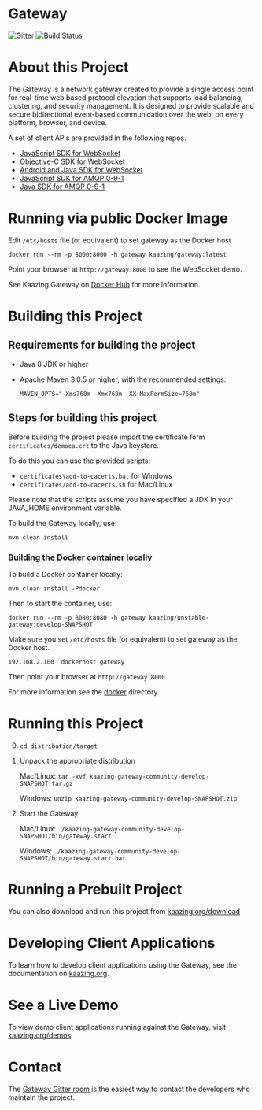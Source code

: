 # Gateway

[![Gitter](https://badges.gitter.im/Join%20Chat.svg)](https://gitter.im/kaazing/gateway?utm_source=badge&utm_medium=badge&utm_campaign=pr-badge&utm_content=badge)
[![Build Status][build-status-image]][build-status]

[build-status-image]: https://travis-ci.org/kaazing/gateway.svg?branch=develop
[build-status]: https://travis-ci.org/kaazing/gateway

# About this Project

The Gateway is a network gateway created to provide a single access point for real-time web based protocol elevation that supports load balancing, clustering, and security management.  It is designed to provide scalable and secure bidirectional event-based communication over the web; on every platform, browser, and device.    

A set of client APIs are provided in the following repos. 

- [JavaScript SDK for WebSocket](https://github.com/kaazing/kaazing-client-javascript)
- [Objective-C SDK for WebSocket](https://github.com/kaazing/gateway.client.ios)
- [Android and Java SDK for WebSocket](https://github.com/kaazing/gateway.client.java)
- [JavaScript SDK for AMQP 0-9-1](https://github.com/kaazing/kaazing-amqp-0-9-1-client-javascript)
- [Java SDK for AMQP 0-9-1](https://github.com/kaazing/amqp.client.java)

# Running via public Docker Image

Edit `/etc/hosts` file (or equivalent) to set gateway as the Docker host

`docker run --rm -p 8000:8000 -h gateway kaazing/gateway:latest`

Point your browser at `http://gateway:8000` to see the WebSocket demo.

See Kaazing Gateway on [Docker Hub](https://registry.hub.docker.com/u/kaazing/gateway/) for more information.

# Building this Project

## Requirements for building the project
* Java 8 JDK or higher
* Apache Maven 3.0.5 or higher, with the recommended settings:

  `MAVEN_OPTS="-Xms768m -Xmx768m -XX:MaxPermSize=768m"`

## Steps for building this project

Before building the project please import the certificate form `certificates/democa.crt` to the Java keystore.

To do this you can use the provided scripts:

- `certificates\add-to-cacerts.bat` for Windows
- `certificates/add-to-cacerts.sh` for Mac/Linux

Please note that the scripts assume you have specified a JDK in your JAVA_HOME environment variable.

To build the Gateway locally, use:

  `mvn clean install`

### Building the Docker container locally

To build a Docker container locally:

  `mvn clean install -Pdocker`

Then to start the container, use:

  `docker run --rm -p 8080:8080 -h gateway kaazing/unstable-gateway:develop-SNAPSHOT`

Make sure you set `/etc/hosts` file (or equivalent) to set gateway as the Docker host.

`192.168.2.100  dockerhost gateway`

Then point your browser at `http://gateway:8000`

For more information see the [docker](docker) directory.

# Running this Project

0. `cd distribution/target`
1. Unpack the appropriate distribution
   
   Mac/Linux: `tar -xvf kaazing-gateway-community-develop-SNAPSHOT.tar.gz`
   
   Windows: `unzip kaazing-gateway-community-develop-SNAPSHOT.zip`
2. Start the Gateway 
   
   Mac/Linux: `./kaazing-gateway-community-develop-SNAPSHOT/bin/gateway.start`
   
   Windows: `./kaazing-gateway-community-develop-SNAPSHOT/bin/gateway.start.bat`

# Running a Prebuilt Project

You can also download and run this project from [kaazing.org/download](http://kaazing.org/download/)

# Developing Client Applications

To learn how to develop client applications using the Gateway, see the documentation on [kaazing.org](http://kaazing.org).

# See a Live Demo

To view demo client applications running against the Gateway, visit [kaazing.org/demos](http://kaazing.org/demos/).

# Contact

The [Gateway Gitter room](https://gitter.im/kaazing/gateway) is the easiest way to contact the developers who maintain the project.

